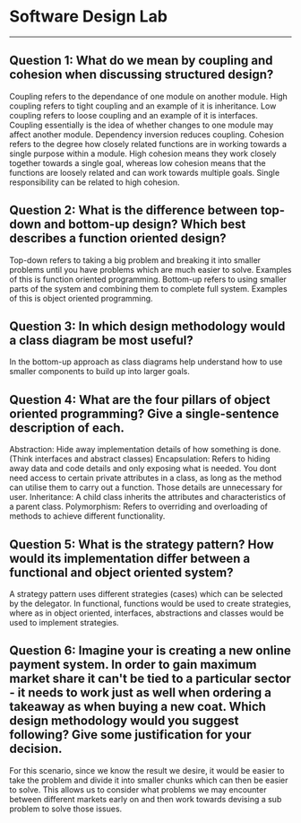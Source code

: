 # Software Design Lab

---

## Question 1: What do we mean by coupling and cohesion when discussing structured design?
Coupling refers to the dependance of one module on another module. High coupling refers to tight coupling and an example of it is inheritance. Low coupling refers to loose coupling and an example of it is interfaces. Coupling essentially is the idea of whether changes to one module may affect another module. Dependency inversion reduces coupling.
Cohesion refers to the degree how closely related functions are in working towards a single purpose within a module. High cohesion means they work closely together towards a single goal, whereas low cohesion means that the functions are loosely related and can work towards multiple goals. Single responsibility can be related to high cohesion.

## Question 2: What is the difference between top-down and bottom-up design? Which best describes a function oriented design?
Top-down refers to taking a big problem and breaking it into smaller problems until you have problems which are much easier to solve. Examples of this is function oriented programming.
Bottom-up refers to using smaller parts of the system and combining them to complete full system. Examples of this is object oriented programming.

## Question 3: In which design methodology would a class diagram be most useful?
In the bottom-up approach as class diagrams help understand how to use smaller components to build up into larger goals.

## Question 4: What are the four pillars of object oriented programming? Give a single-sentence description of each.
Abstraction: Hide away implementation details of how something is done. (Think interfaces and abstract classes)
Encapsulation: Refers to hiding away data and code details and only exposing what is needed. You dont need access to certain private attributes in a class, as long as the method can utilise them to carry out a function. Those details are unnecessary for user.
Inheritance: A child class inherits the attributes and characteristics of a parent class.
Polymorphism: Refers to overriding and overloading of methods to achieve different functionality.

## Question 5: What is the strategy pattern? How would its implementation differ between a functional and object oriented system?
A strategy pattern uses different strategies (cases) which can be selected by the delegator. In functional, functions would be used to create strategies, where as in object oriented, interfaces, abstractions and classes would be used to implement strategies.

## Question 6: Imagine your is creating a new online payment system. In order to gain maximum market share it can't be tied to a particular sector - it needs to work just as well when ordering a takeaway as when buying a new coat. Which design methodology would you suggest following? Give some justification for your decision.
For this scenario, since we know the result we desire, it would be easier to take the problem and divide it into smaller chunks which can then be easier to solve. This allows us to consider what problems we may encounter between different markets early on and then work towards devising a sub problem to solve those issues.